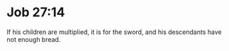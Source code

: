 # Job 27:14

If his children are multiplied, it is for the sword, and his descendants have not enough bread.
